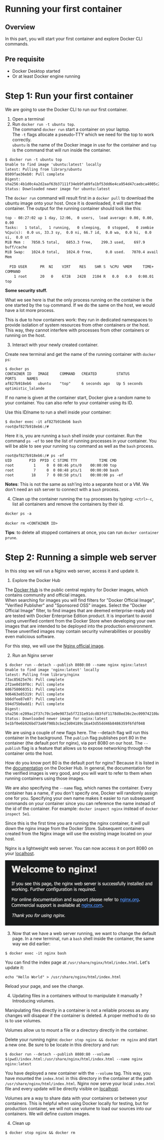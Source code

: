 # Running your first container

## Overview

In this part, you will start your first container and explore Docker CLI commands.

## Pre requisite

- Docker Desktop started
- Or at least Docker engine running

# Step 1: Run your first container

We are going to use the Docker CLI to run our first container.

1. Open a terminal
2. Run `docker run -t ubuntu top`.\
  The command `docker run` start a container on your laptop. \
  The `-t` flags allocate a pseudo-TTY which we need for the top to work correctly.\
  `ubuntu` is the name of the Docker image in use for the container and `top` is the command that will run inside the container.
```
$ docker run -t ubuntu top
Unable to find image 'ubuntu:latest' locally
latest: Pulling from library/ubuntu
0509fae36eb0: Pull complete
Digest: sha256:4b1d0c4a2d2aaf63b37111f34eb9fa89fa1bf53dd6e4ca954d47caebca4005c2
Status: Downloaded newer image for ubuntu:latest
```
The `docker run` command will result first in a `docker pull` to download the ubuntu image onto your host. Once it is downloaded, it will start the container. The output for the running container should look like this:
```
top - 08:27:02 up 1 day, 12:06,  0 users,  load average: 0.00, 0.00, 0.00
Tasks:   1 total,   1 running,   0 sleeping,   0 stopped,   0 zombie
%Cpu(s):  0.0 us, 33.3 sy,  0.0 ni, 66.7 id,  0.0 wa,  0.0 hi,  0.0 si,  0.0 st
MiB Mem :   7850.5 total,   6853.3 free,    299.3 used,    697.9 buff/cache
MiB Swap:   1024.0 total,   1024.0 free,      0.0 used.   7070.4 avail Mem

  PID USER      PR  NI    VIRT    RES    SHR S  %CPU  %MEM     TIME+ COMMAND
    1 root      20   0    6728   2428   2104 R   0.0   0.0   0:00.01 top
```

**Some security stuff.**

What we see here is that the only process running on the container is the one started by the `top` command. If we do the same on the host, we would have a lot more process.

This is due to how containers work: they run in dedicated namespaces to provide isolation of system resources from other containers or the host. This way, they cannot interfere with processes from other containers or running on the host.

3. Interact with your newly created container.

Create new terminal and get the name of the running container with `docker ps`:

```
$ docker ps
CONTAINER ID   IMAGE     COMMAND   CREATED         STATUS         PORTS     NAMES
af827b918eb6   ubuntu    "top"     6 seconds ago   Up 5 seconds             optimistic_lalande
```
If no name is given at the container start, Docker give a random name to your container. You can also refer to your container using its ID.

Use this ID/name to run a shell inside your container:

```
$ docker exec -it af827b918eb6 bash
root@af827b918eb6:/#
```

Here it is, you are running a `bash` shell inside your container. Run the command `ps -ef` to see the list of running processes in your container. You will be able to see your running `top` command as well as the `bash` process.
```
root@af827b918eb6:/# ps -ef
UID        PID  PPID  C STIME TTY          TIME CMD
root         1     0  0 08:46 pts/0    00:00:00 top
root         7     0  0 08:48 pts/1    00:00:00 bash
root        18     7  0 08:50 pts/1    00:00:00 ps -ef
```

**Notes**: This is not the same as ssh'ing into a separate host or a VM. We don't need an ssh server to connect with a `bash` process.

4. Clean up the container running the `top` processes by typing: `<ctrl>-c`, list all containers and remove the containers by their id.
```
docker ps -a

docker rm <CONTAINER ID>
```

**Tips**: to delete all stopped containers at once, you can run `docker container prune`.

# Step 2: Running a simple web server

In this step we will run a Nginx web server, access it and update it.

1. Explore the Docker Hub

The [Docker Hub](https://hub.docker.com/search?q=&type=image) is the public central registry for Docker images, which contains community and official images.\
When searching for images you will find filters for "Docker Official Image", "Verified Publisher" and "Sponsored OSS" images. Select the "Docker Official Image" filter, to find images that are deemed enterprise-ready and are tested with Docker Enterprise Edition product. It is important to avoid using unverified content from the Docker Store when developing your own images that are intended to be deployed into the production environment. These unverified images may contain security vulnerabilities or possibly even malicious software.

For this step, we will use the [Nginx official image](https://hub.docker.com/_/nginx).

2. Run an Nginx server
  ```
  $ docker run --detach --publish 8080:80 --name nginx nginx:latest
  Unable to find image 'nginx:latest' locally
  latest: Pulling from library/nginx
  f3ac85625e76: Pull complete
  2f2ae0d10f0c: Pull complete
  686758060351: Pull complete
  9d6463e85319: Pull complete
  bb6dfee87e07: Pull complete
  594d75b0add1: Pull complete
  Digest: sha256:e209ac2f37c70c1e0e9873a5f7231e91dcd83fdf1178d8ed36c2ec09974210ba
  Status: Downloaded newer image for nginx:latest
  5e1bf0e6b926bd73a66f98b3cbe23d04189c16a43d55dd46b8486359f6fdf048
  ```

  We are using a couple of new flags here. The --detach flag will run this container in the background.  The `publish` flag publishes port 80 in the container (the default port for nginx), via port 8080 on our host. The `--publish` flag is a feature that allows us to expose networking through the container onto the host.

  How do you know port 80 is the default port for nginx? Because it is listed in the [documentation](https://hub.docker.com/_/nginx) on the Docker Hub. In general, the documentation for the verified images is very good, and you will want to refer to them when running containers using those images.

  We are also specifying the `--name` flag, which names the container. Every container has a name, if you don't specify one, Docker will randomly assign one for you. Specifying your own name makes it easier to run subsequent commands on your container since you can reference the name instead of the id of the container. For example: `docker inspect nginx` instead of `docker inspect 5e1`.

  Since this is the first time you are running the nginx container, it will pull down the nginx image from the Docker Store. Subsequent containers created from the Nginx image will use the existing image located on your host.

  Nginx is a lightweight web server. You can now access it on port 8080 on your [localhost](http://localhost:8080).

  ![nginx start page](./assets/nginx-start-page.png)

3. Now that we have a web server running, we want to change the default page. In a new terminal, run a `bash` shell inside the container, the same way we did earlier:

```
$ docker exec -it nginx bash
```

You can find the index page at `/usr/share/nginx/html/index.html`. Let's update it:

```
echo "Hello World" > /usr/share/nginx/html/index.html
```

Reload your page, and see the change.

4. Updating files in a containers without to manipulate it manually ? Introducing volumes.

Manipulating files directly in a container is not a reliable process as any changes will disapear if the container is deleted. A proper method to do so is to use volumes.

Volumes allow us to mount a file or a directory directly in the container.

Delete your running nginx: `docker stop nginx && docker rm nginx` and start a new one. Be sure to be locate in this directory and run:

```
$ docker run --detach --publish 8080:80 --volume $(pwd)/index.html:/usr/share/nginx/html/index.html --name nginx nginx:latest
```

You have deployed a new container with the `--volume` tag. This way, you have mounted the `index.html` in this directory in the container at the path `/usr/share/nginx/html/index.html`. Nginx now serve your local `index.html` file and every update will be directly visible on [localhost](http://localhost:8080).

Volumes are a way to share data with your containers or between your containers. This is helpful when using Docker locally for testing, but for production container, we will not use volume to load our sources into our containers. We will define custom images.

4. Clean up

```
$ docker stop nginx && docker rm 
```

